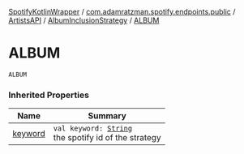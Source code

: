 [SpotifyKotlinWrapper](../../../index.md) / [com.adamratzman.spotify.endpoints.public](../../index.md) / [ArtistsAPI](../index.md) / [AlbumInclusionStrategy](index.md) / [ALBUM](./-a-l-b-u-m.md)

# ALBUM

`ALBUM`

### Inherited Properties

| Name | Summary |
|---|---|
| [keyword](keyword.md) | `val keyword: `[`String`](https://kotlinlang.org/api/latest/jvm/stdlib/kotlin/-string/index.html)<br>the spotify id of the strategy |
